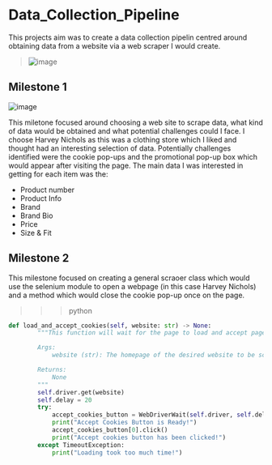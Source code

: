 # Data_Collection_Pipeline
This projects aim was to create a data collection pipelin centred around obtaining data from a website via a web scraper I would create. 

> ![image](https://user-images.githubusercontent.com/105006854/183435800-ce3ef3ca-d146-4612-9c6b-6a46b0a22c76.png)

## Milestone 1
![image](https://user-images.githubusercontent.com/105006854/183435967-c6f27dfb-9c24-498a-967f-e87deb377aee.png)

This miletone focused around choosing a web site to scrape data, what kind of data would be obtained and what potential challenges could I face. I choose 
Harvey Nichols as this was a clothing store which I liked and thought had an interesting selection of data. Potentially challenges identified were the cookie pop-ups and the promotional pop-up box which would appear after visiting the page. The main data I was interested in getting for each item was the:
 - Product number
 - Product Info
 - Brand
 - Brand Bio
 - Price
 - Size & Fit
 
 ## Milestone 2 
 This milestone focused on creating a general scraoer class which would use the selenium module to open a webpage (in this case Harvey Nichols) and a method which would close the cookie pop-up once on the page. 
 
>>> python
``` python
def load_and_accept_cookies(self, website: str) -> None:
        """This function will wait for the page to load and accept page cookies

        Args:
            website (str): The homepage of the desired website to be scraped.

        Returns:
            None
        """
        self.driver.get(website)
        self.delay = 20
        try:
            accept_cookies_button = WebDriverWait(self.driver, self.delay).until(EC.presence_of_all_elements_located((By.XPATH, Configuration_XPATH.accept_cookies_xpath)))
            print("Accept Cookies Button is Ready!")
            accept_cookies_button[0].click()
            print("Accept cookies button has been clicked!")
        except TimeoutException:
            print("Loading took too much time!")
```
